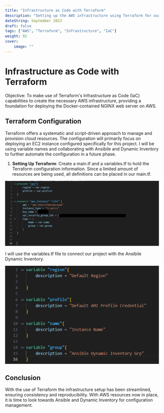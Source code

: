 ```yaml
---
title: "Infrastructure as Code with Terraform"
description: "Setting up the AWS infrastructure using Terraform for our Docker container deployment."
dateString: September 2023
draft: false
tags: ["AWS", "Terraform", "Infrastructure", "IaC"]
weight: 92
cover:
    image: ""
---
```


# Infrastructure as Code with Terraform

Objective: To make use of Terraform's Infrastructure as Code (IaC) capabilities to create the necessary AWS infrastructure, providing a foundation for deploying the Docker-contained NGINX web server on AWS.

## **Terraform Configuration**

Terraform offers a systematic and script-driven approach to manage and provision cloud resources. The configuration will primarily focus on deploying an EC2 instance configured specifically for this project. I will be using variable names and collaborating with Ansibile and Dynamic Inventory to further automate the configuration in a future phase.

1. **Setting Up Terraform**: Create a main.tf and a variables.tf to hold the Terraform configuration information. Since a limited amount of resources are being used, all definitions can be placed in our main.tf.

![Terraform Main.tf](images/terraform-main.png)

I will use the variables.tf file to connect our project with the Ansibile Dynamic Inventory.

![Terraform Variables](images/terraform-variables.png)

## **Conclusion**

With the use of Terraform the infrastructure setup has been streamlined, ensuring consistency and reproducibility. With AWS resources now in place, it is time to look towards Ansible and Dynamic Inventory for configuration management.